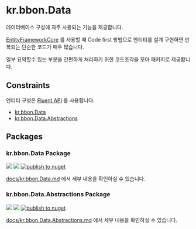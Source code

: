 # kr.bbon.Data

데이터베이스 구성에 자주 사용되는 기능을 제공합니다.

[EntityFrameworkCore](https://docs.microsoft.com/ko-kr/ef/core/) 를 사용할 때 Code first 방법으로 엔티티를 설계 구현하면 반복되는 단순한 코드가 매우 많습니다.

일부 요약할수 있는 부분을 간편하게 처리하기 위한 코드조각을 모아 패키지로 제공합니다.


## Constraints

엔티티 구성은 [Fluent API](https://docs.microsoft.com/ko-kr/ef/core/modeling/#use-fluent-api-to-configure-a-model) 를 사용합니다.



* [kr.bbon.Data](docs/kr.bbon.Data.md)
* [kr.bbon.Data.Abstractions](docs/kr.bbon.Data.Abstractions.md)

## Packages

### kr.bbon.Data Package

[![](https://img.shields.io/nuget/v/kr.bbon.Data)](https://www.nuget.org/packages/kr.bbon.Data) [![](https://img.shields.io/nuget/dt/kr.bbon.Data)](https://www.nuget.org/packages/kr.bbon.Data) [![publish to nuget](https://github.com/bbonkr/kr.bbon.Data/actions/workflows/build-tag.yaml/badge.svg)](https://github.com/bbonkr/kr.bbon.Data/actions/workflows/build-tag.yaml)

[docs/kr.bbon.Data.md](docs/kr.bbon.Data.md) 에서 세부 내용을 확인하실 수 있습니다.

### kr.bbon.Data.Abstractions Package


[![](https://img.shields.io/nuget/v/kr.bbon.Data.Abstractions)](https://www.nuget.org/packages/kr.bbon.Data.Abstractions) [![](https://img.shields.io/nuget/dt/kr.bbon.Data.Abstractions)](https://www.nuget.org/packages/kr.bbon.Data.Abstractions) [![publish to nuget](https://github.com/bbonkr/kr.bbon.Data/actions/workflows/build-tag.yaml/badge.svg)](https://github.com/bbonkr/kr.bbon.Data/actions/workflows/build-tag.yaml)

[docs/kr.bbon.Data.Abstractions.md](docs/kr.bbon.Data.Abstractions.md) 에서 세부 내용을 확인하실 수 있습니다.
